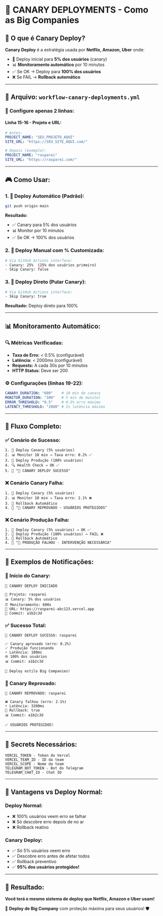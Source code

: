 # 🎯 CANARY DEPLOYMENTS - Como as Big Companies

## 🚀 **O que é Canary Deploy?**

**Canary Deploy** é a estratégia usada por **Netflix, Amazon, Uber** onde:
- 🎯 Deploy inicial para **5% dos usuários** (canary)
- 📊 **Monitoramento automático** por 10 minutos
- ✅ Se OK → Deploy para **100% dos usuários**
- ❌ Se FAIL → **Rollback automático**

---

## 📁 **Arquivo:** `workflow-canary-deployments.yml`

### 🎯 **Configure apenas 2 linhas:**

#### **Linha 15-16 - Projeto e URL:**
```yaml
# Antes:
PROJECT_NAME: "SEU_PROJETO_AQUI"
SITE_URL: "https://SEU_SITE_AQUI.com/"

# Depois (exemplo):
PROJECT_NAME: "rasparei"
SITE_URL: "https://rasparei.com/"
```

---

## 🎮 **Como Usar:**

### **1. 🚀 Deploy Automático (Padrão):**
```bash
git push origin main
```
**Resultado:**
- ✅ Canary para 5% dos usuários
- 📊 Monitor por 10 minutos
- ✅ Se OK → 100% dos usuários

### **2. 🎯 Deploy Manual com % Customizada:**
```bash
# Via GitHub Actions interface:
- Canary: 25%  (25% dos usuários primeiro)
- Skip Canary: false
```

### **3. 🚀 Deploy Direto (Pular Canary):**
```bash
# Via GitHub Actions interface:
- Skip Canary: true
```
**Resultado:** Deploy direto para 100%

---

## 📊 **Monitoramento Automático:**

### **🔍 Métricas Verificadas:**
- **Taxa de Erro:** < 0.5% (configurável)
- **Latência:** < 2000ms (configurável)
- **Requests:** A cada 30s por 10 minutos
- **HTTP Status:** Deve ser 200

### **⚙️ Configurações (linhas 19-22):**
```yaml
CANARY_DURATION: "600"    # 10 min de canary
MONITOR_DURATION: "300"   # 5 min de monitor
ERROR_THRESHOLD: "0.5"    # 0.5% erro máximo
LATENCY_THRESHOLD: "2000" # 2s latência máxima
```

---

## 🎯 **Fluxo Completo:**

### **✅ Cenário de Sucesso:**
```
1. 🚀 Deploy Canary (5% usuários)
2. 📊 Monitor 10 min → Taxa erro: 0.2% ✅
3. 🚀 Deploy Produção (100% usuários)  
4. 🔍 Health Check → OK ✅
5. 📱 "🎯 CANARY DEPLOY SUCESSO"
```

### **❌ Cenário Canary Falha:**
```
1. 🚀 Deploy Canary (5% usuários)
2. 📊 Monitor 10 min → Taxa erro: 2.1% ❌
3. 🔄 Rollback Automático
4. 📱 "🚨 CANARY REPROVADO - USUÁRIOS PROTEGIDOS"
```

### **❌ Cenário Produção Falha:**
```
1. 🚀 Deploy Canary (5% usuários) → OK ✅
2. 🚀 Deploy Produção (100% usuários) → FAIL ❌
3. 🔄 Rollback Automático
4. 📱 "🚨 PRODUÇÃO FALHOU - INTERVENÇÃO NECESSÁRIA"
```

---

## 📱 **Exemplos de Notificações:**

### **🎯 Início do Canary:**
```
🎯 CANARY DEPLOY INICIADO

🚀 Projeto: rasparei
📊 Canary: 5% dos usuários
⏰ Monitoramento: 600s
🔗 URL: https://rasparei-abc123.vercel.app
📝 Commit: a1b2c3d
```

### **✅ Sucesso Total:**
```
🎯 CANARY DEPLOY SUCESSO: rasparei

✅ Canary aprovado (erro: 0.2%)
✅ Produção funcionando
⚡ Latência: 180ms
🌐 100% dos usuários
📊 Commit: a1b2c3d

🏢 Deploy estilo Big Companies!
```

### **🚨 Canary Reprovado:**
```
🚨 CANARY REPROVADO: rasparei

❌ Canary falhou (erro: 2.1%)
⚡ Latência: 3200ms
🔄 Rollback: true
📊 Commit: a1b2c3d

✅ USUÁRIOS PROTEGIDOS!
```

---

## 🔐 **Secrets Necessários:**
```
VERCEL_TOKEN - Token do Vercel
VERCEL_TEAM_ID - ID da team
VERCEL_SCOPE - Nome da team
TELEGRAM_BOT_TOKEN - Bot do Telegram
TELEGRAM_CHAT_ID - Chat ID
```

---

## 🏢 **Vantagens vs Deploy Normal:**

### **Deploy Normal:**
- ❌ 100% usuários veem erro se falhar
- ❌ Só descobre erro depois de no ar
- ❌ Rollback reativo

### **Canary Deploy:**
- ✅ Só 5% usuários veem erro
- ✅ Descobre erro antes de afetar todos
- ✅ Rollback preventivo
- ✅ **95% dos usuários protegidos!**

---

## 🎯 **Resultado:**

**Você terá o mesmo sistema de deploy que Netflix, Amazon e Uber usam!** 

🏢 **Deploy de Big Company** com proteção máxima para seus usuários! 🛡️
